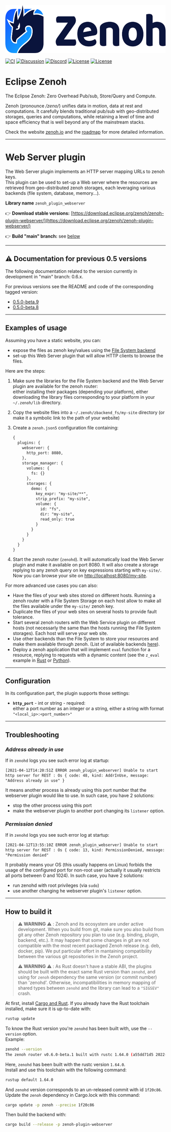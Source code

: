 <img src="https://raw.githubusercontent.com/eclipse-zenoh/zenoh/main/zenoh-dragon.png" height="150">

[![CI](https://github.com/eclipse-zenoh/zenoh-plugin-webserver/workflows/CI/badge.svg)](https://github.com/eclipse-zenoh/zenoh-plugin-webserver/actions?query=workflow%3A%22CI%22)
[![Discussion](https://img.shields.io/badge/discussion-on%20github-blue)](https://github.com/eclipse-zenoh/roadmap/discussions)
[![Discord](https://img.shields.io/badge/chat-on%20discord-blue)](https://discord.gg/2GJ958VuHs)
[![License](https://img.shields.io/badge/License-EPL%202.0-blue)](https://choosealicense.com/licenses/epl-2.0/)
[![License](https://img.shields.io/badge/License-Apache%202.0-blue.svg)](https://opensource.org/licenses/Apache-2.0)

# Eclipse Zenoh

The Eclipse Zenoh: Zero Overhead Pub/sub, Store/Query and Compute.

Zenoh (pronounce _/zeno/_) unifies data in motion, data at rest and computations. It carefully blends traditional pub/sub with geo-distributed storages, queries and computations, while retaining a level of time and space efficiency that is well beyond any of the mainstream stacks.

Check the website [zenoh.io](http://zenoh.io) and the [roadmap](https://github.com/eclipse-zenoh/roadmap) for more detailed information.

-------------------------------

# Web Server plugin

The Web Server plugin implements an HTTP server mapping URLs to zenoh keys.  
This plugin can be used to set-up a Web server where the resources are retrieved from geo-distributed
zenoh storages, each leveraging various backends (file system, database, memory...).

**Library name** `zenoh_plugin_webserver`

:point_right: **Download stable versions:** [https://download.eclipse.org/zenoh/zenoh-plugin-webserver/](https://download.eclipse.org/zenoh/zenoh-plugin-webserver/)

:point_right: **Build "main" branch:** see [below](#how-to-build-it)

-------------------------------

## :warning: Documentation for previous 0.5 versions

The following documentation related to the version currently in development in "main" branch: 0.6.x.

For previous versions see the README and code of the corresponding tagged version:

- [0.5.0-beta.9](https://github.com/eclipse-zenoh/zenoh-plugin-webserver/tree/0.5.0-beta.9#readme)
- [0.5.0-beta.8](https://github.com/eclipse-zenoh/zenoh-plugin-webserver/tree/0.5.0-beta.8#readme)

-------------------------------

## **Examples of usage**

Assuming you have a static website, you can:

- expose the files as zenoh key/values using the [File System backend](https://github.com/eclipse-zenoh/zenoh-backend-filesystem)
- set-up this Web Server plugin that will allow HTTP clients to browse the files.

Here are the steps:

1. Make sure the libraries for the File System backend and the Web Server plugin are available for the zenoh router:  
   either installing their packages (depending your platform), either downloading the library files corresponding
   to your platform in your `~/.zenoh/lib` directory.
2. Copy the website files into a `~/.zenoh/zbackend_fs/my-site` directory (or make it a symbolic link to the path of your website)
3. Create a `zenoh.json5` configuration file containing:

   ```json5
   {
     plugins: {
       webserver: {
         http_port: 8080,
       },
       storage_manager: {
         volumes: {
           fs: {}
         },
         storages: {
           demo: {
             key_expr: "my-site/**",
             strip_prefix: "my-site",
             volume: {
               id: "fs",
               dir: "my-site",
               read_only: true
             }
           }
         }
       }
     }
   }
   ```

4. Start the zenoh router (`zenohd`). It will automatically load the Web Server plugin and make it available on port 8080. It will also create a storage replying to any zenoh query on key expressions starting with `my-site/`.  
Now you can browse your site on [http://localhost:8080/my-site](http://localhost:8080/my-site).

For more advanced use cases you can also:

- Have the files of your web sites stored on different hosts. Running a zenoh router with a File System Storage on
  each host allow to make all the files available under the `my-site/` zenoh key.
- Duplicate the files of your web sites on several hosts to provide fault tolerance.
- Start several zenoh routers with the Web Service plugin on different hosts (not necessarly the same than the
  hosts running the File System storages). Each host will serve your web site.
- Use other backends than the File System to store your resources and make them available through zenoh.
  (List of available backends [here](http://zenoh.io/docs/manual/backends-list/)).
- Deploy a zenoh application that will implement `eval` function for a resource, replying to requests with a
  dynamic content (see the `z_eval` example in
  [Rust](https://github.com/eclipse-zenoh/zenoh/blob/main/zenoh/examples/zenoh/z_eval.rs) or
  [Python](https://github.com/eclipse-zenoh/zenoh-python/blob/main/examples/zenoh/z_eval.py)).

-------------------------------

## **Configuration**

In its configuration part, the plugin supports those settings:

- **`http_port`** - int or string - required:  
  either a port number as an integer or a string, either a string with format `"<local_ip>:<port_number>"`

-------------------------------

## **Troubleshooting**

### _Address already in use_

If in `zenohd` logs you see such error log at startup:

```raw
[2021-04-12T14:20:51Z ERROR zenoh_plugin_webserver] Unable to start http server for REST : Os { code: 48, kind: AddrInUse, message: "Address already in use" }
```

It means another process is already using this port number that the webserver plugin would like to use.
In such case, you have 2 solutions:

- stop the other process using this port
- make the webserver plugin to another port changing its `listener` option.

### _Permission denied_

If in `zenohd` logs you see such error log at startup:

```raw
[2021-04-12T13:55:10Z ERROR zenoh_plugin_webserver] Unable to start http server for REST : Os { code: 13, kind: PermissionDenied, message: "Permission denied" 
```

It probably means your OS (this usually happens on Linux) forbids the usage of the configured port for non-root user (actually it usually restricts all ports between 0 and 1024).
In such case, you have 2 solutions:

- run zenohd with root privileges (via `sudo`)
- use another changing he webserver plugin's `listener` option.

-------------------------------

## **How to build it**

> :warning: **WARNING** :warning: : Zenoh and its ecosystem are under active development. When you build from git, make sure you also build from git any other Zenoh repository you plan to use (e.g. binding, plugin, backend, etc.). It may happen that some changes in git are not compatible with the most recent packaged Zenoh release (e.g. deb, docker, pip). We put particular effort in mantaining compatibility between the various git repositories in the Zenoh project.
>
> :warning: **WARNING** :warning: : As Rust doesn't have a stable ABI, the plugins should be
built with the exact same Rust version than `zenohd`, and using for `zenoh` dependency the same version (or commit number) than 'zenohd'.
Otherwise, incompatibilities in memory mapping of shared types between `zenohd` and the library can lead to a `"SIGSEV"` crash.

At first, install [Cargo and Rust](https://doc.rust-lang.org/cargo/getting-started/installation.html). If you already have the Rust toolchain installed, make sure it is up-to-date with:

```bash
rustup update
```

To know the Rust version you're `zenohd` has been built with, use the `--version` option.  
Example:

```bash
zenohd --version
The zenoh router v0.6.0-beta.1 built with rustc 1.64.0 (a55dd71d5 2022-09-19)
```

Here, `zenohd` has been built with the rustc version `1.64.0`.  
Install and use this toolchain with the following command:

```bash
rustup default 1.64.0
```

And `zenohd` version corresponds to an un-released commit with id `1f20c86`. Update the `zenoh` dependency in Cargo.lock with this command:

```bash
cargo update -p zenoh --precise 1f20c86
```

Then build the backend with:

```bash
cargo build --release -p zenoh-plugin-webserver
```
